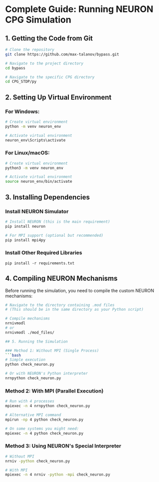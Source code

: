 # Complete Guide: Running NEURON CPG Simulation

## 1. Getting the Code from Git

```bash
# Clone the repository
git clone https://github.com/max-talanov/bypass.git

# Navigate to the project directory
cd bypass

# Navigate to the specific CPG directory
cd CPG_STDP/py
```

## 2. Setting Up Virtual Environment

### For Windows:
```bash
# Create virtual environment
python -m venv neuron_env

# Activate virtual environment
neuron_env\Scripts\activate
```

### For Linux/macOS:
```bash
# Create virtual environment
python3 -m venv neuron_env

# Activate virtual environment
source neuron_env/bin/activate
```

## 3. Installing Dependencies

### Install NEURON Simulator
```bash
# Install NEURON (this is the main requirement)
pip install neuron

# For MPI support (optional but recommended)
pip install mpi4py
```

### Install Other Required Libraries
```
pip install -r requirements.txt
```
## 4. Compiling NEURON Mechanisms

Before running the simulation, you need to compile the custom NEURON mechanisms:

```bash
# Navigate to the directory containing .mod files
# (This should be in the same directory as your Python script)

# Compile mechanisms
nrnivmodl 
# or 
nrnivmodl ./mod_files/

## 5. Running the Simulation

### Method 1: Without MPI (Single Process)
```bash
# Simple execution
python check_neuron.py

# Or with NEURON's Python interpreter
nrnpython check_neuron.py
```

### Method 2: With MPI (Parallel Execution)
```bash
# Run with 4 processes
mpiexec -n 4 nrnpython check_neuron.py

# Alternative MPI command
mpirun -np 4 python check_neuron.py

# On some systems you might need:
mpiexec -n 4 python check_neuron.py
```

### Method 3: Using NEURON's Special Interpreter
```bash
# Without MPI
nrniv -python check_neuron.py

# With MPI
mpiexec -n 4 nrniv -python -mpi check_neuron.py
```
